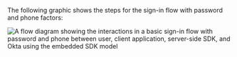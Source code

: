 The following graphic shows the steps for the sign-in flow with password and phone factors:

<div class="full">

![A flow diagram showing the interactions in a basic sign-in flow with password and phone between user, client application, server-side SDK, and Okta using the embedded SDK model](/img/oie-embedded-sdk/oie-embedded-dotnet-sign-in-pwd-phone-flow-diagram.png)

<!--
   Source image: https://www.figma.com/file/YH5Zhzp66kGCglrXQUag2E/%F0%9F%93%8A-Updated-Diagrams-for-Dev-Docs?type=design&node-id=4379%3A29490&mode=design&t=8U9Okc3jO86sGVI4-1  oie-embedded-dotnet-sign-in-pwd-phone-flow-diagram
-->

</div>

